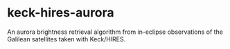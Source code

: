 # keck-hires-aurora
An aurora brightness retrieval algorithm from in-eclipse observations of the Galilean satellites taken with Keck/HIRES.
